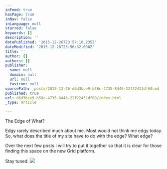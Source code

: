 ```yaml
---
inFeed: true
hasPage: true
inNav: false
inLanguage: null
starred: false
keywords: []
description: ''
datePublished: '2015-12-26T23:57:10.235Z'
dateModified: '2015-12-26T23:56:32.090Z'
title: ''
author: []
authors: []
publisher:
  name: null
  domain: null
  url: null
  favicon: null
sourcePath: _posts/2015-12-26-d6d3bce9-b58c-4735-8446-22f22431df60.md
published: true
url: d6d3bce9-b58c-4735-8446-22f22431df60/index.html
_type: Article

---
```

The Edge of What?

Edgy rarely described much about me. Most would not think me edgy today. So, what does the title of my site have to do with the edge? What edge?

Over the next few posts I will try to put it together so that it is clear for those finding this space on the new Grid platform.

Stay tuned.
![](https://the-grid-user-content.s3-us-west-2.amazonaws.com/1064b40a-73e9-4974-a8b4-aa8c59eb7df6.jpg)